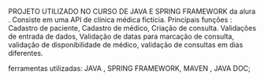 PROJETO UTILIZADO NO CURSO DE JAVA E SPRING FRAMEWORK da alura . 
Consiste em uma API de clínica médica fictícia. 
Principais funções : 
Cadastro de paciente, 
Cadastro de médico, 
Criação de consulta. 
Validações de entrada de dados, Validação de datas para marcação de consulta, validação de disponibilidade de médico, validação de consultas em dias diferentes. 

ferramentas utilizadas: 
JAVA , SPRING FRAMEWORK, MAVEN , JAVA DOC; 
